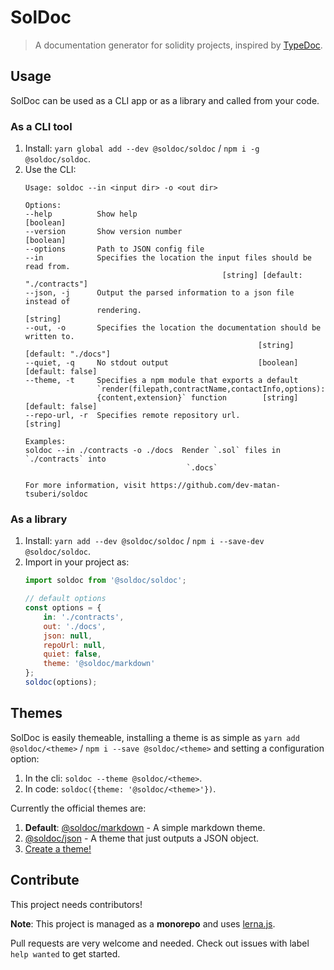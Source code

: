 # SolDoc

> A documentation generator for solidity projects, inspired by [TypeDoc](http://typedoc.org/).

## Usage

SolDoc can be used as a CLI app or as a library and called from your code.

### As a CLI tool

1. Install: `yarn global add --dev @soldoc/soldoc` / `npm i -g @soldoc/soldoc`.
2. Use the CLI:
    ```
    Usage: soldoc --in <input dir> -o <out dir>

    Options:
    --help          Show help                                            [boolean]
    --version       Show version number                                  [boolean]
    --options       Path to JSON config file
    --in            Specifies the location the input files should be read from.
                                                [string] [default: "./contracts"]
    --json, -j      Output the parsed information to a json file instead of
                    rendering.                                            [string]
    --out, -o       Specifies the location the documentation should be written to.
                                                        [string] [default: "./docs"]
    --quiet, -q     No stdout output                    [boolean] [default: false]
    --theme, -t     Specifies a npm module that exports a default
                    `render(filepath,contractName,contactInfo,options):
                    {content,extension}` function        [string] [default: false]
    --repo-url, -r  Specifies remote repository url.                      [string]

    Examples:
    soldoc --in ./contracts -o ./docs  Render `.sol` files in `./contracts` into
                                        `.docs`

    For more information, visit https://github.com/dev-matan-tsuberi/soldoc
    ```

### As a library

1. Install: `yarn add --dev @soldoc/soldoc` / `npm i --save-dev @soldoc/soldoc`.
2. Import in your project as:
    ```JavaScript
    import soldoc from '@soldoc/soldoc';

    // default options
    const options = {
        in: './contracts',
        out: './docs',
        json: null,
        repoUrl: null,
        quiet: false,
        theme: '@soldoc/markdown'
    };
    soldoc(options);
    ```

## Themes

SolDoc is easily themeable, installing a theme is as simple as `yarn add @soldoc/<theme>` / `npm i --save @soldoc/<theme>` and setting a configuration option:
1. In the cli: `soldoc --theme @soldoc/<theme>`.
2. In code: `soldoc({theme: '@soldoc/<theme>'})`.

Currently the official themes are:
1. **Default**: [@soldoc/markdown](packages/markdown) - A simple markdown theme.
2. [@soldoc/json](packages/markdown) - A theme that just outputs a JSON object.
2. [Create a theme!](docs/create_a_theme.md)

## Contribute

This project needs contributors!

**Note**: This project is managed as a **monorepo** and uses [lerna.js](https://lernajs.io/).

Pull requests are very welcome and needed.
Check out issues with label `help wanted` to get started.
